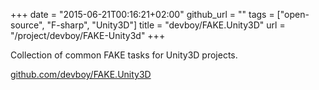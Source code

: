 +++
date = "2015-06-21T00:16:21+02:00"
github_url = ""
tags = ["open-source", "F-sharp", "Unity3D"]
title = "devboy/FAKE.Unity3D"
url = "/project/devboy/FAKE-Unity3d"
+++

Collection of common FAKE tasks for Unity3D projects.

[github.com/devboy/FAKE.Unity3D](https://github.com/devboy/FAKE.Unity3D)

